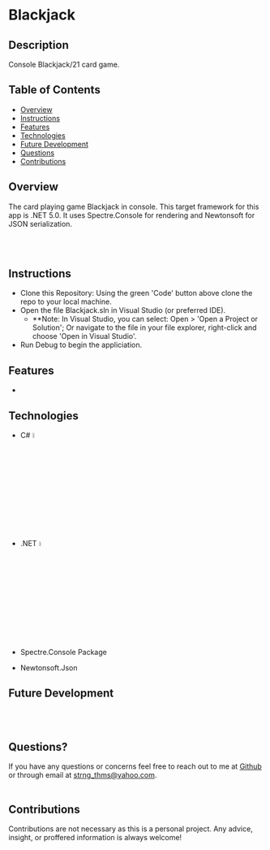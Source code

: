 # Blackjack

## Description

Console Blackjack/21 card game.

## Table of Contents

- [Overview](#overview)
- [Instructions](#instructions)
- [Features](#features)
- [Technologies](#technologies)
- [Future Development](#future-development)
- [Questions](#questions)
- [Contributions](#contributions)

## Overview

The card playing game Blackjack in console.  This target framework for this app is .NET 5.0.  It uses Spectre.Console for rendering and Newtonsoft for JSON serialization.

  <br></br>

## Instructions

- Clone this Repository:  Using the green 'Code' button above clone the repo to your local machine.
- Open the file Blackjack.sln in Visual Studio (or preferred IDE).
    * **Note: In Visual Studio, you can select: Open > 'Open a Project or Solution'; 
              Or navigate to the file in your file explorer, right-click and choose 'Open in Visual Studio'.
- Run Debug to begin the appliciation.
       
## Features

- 

## Technologies

- C# <img src="https://cdn.jsdelivr.net/gh/devicons/devicon/icons/csharp/csharp-original.svg" alt="C sharp" width="5%" />      

- .NET <img src="https://cdn.jsdelivr.net/gh/devicons/devicon/icons/dotnetcore/dotnetcore-original.svg" alt="dot Net" width="5%" />

- Spectre.Console Package

- Newtonsoft.Json
          

## Future Development

  <br></br>

## Questions?

If you have any questions or concerns feel free to reach out to me at [Github](https://github.com/ThomasStrong) or through email at <strng_thms@yahoo.com>.
<br></br>

## Contributions

Contributions are not necessary as this is a personal project.  Any advice, insight, or proffered information is always welcome!